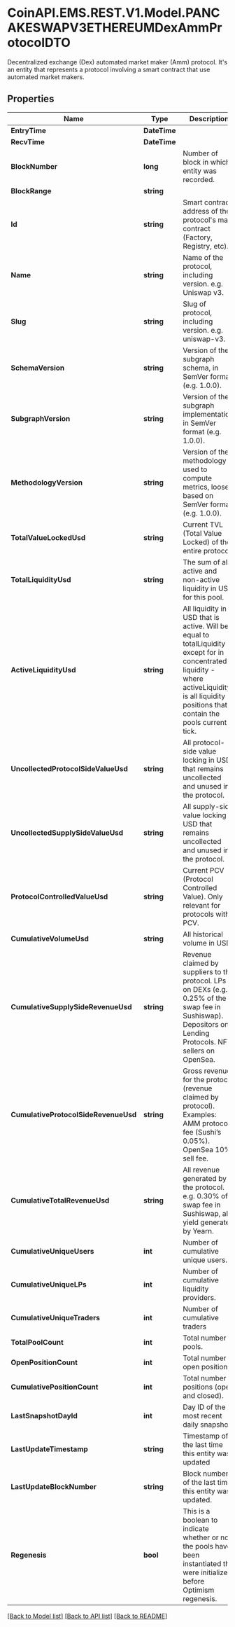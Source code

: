# CoinAPI.EMS.REST.V1.Model.PANCAKESWAPV3ETHEREUMDexAmmProtocolDTO
 Decentralized exchange (Dex) automated market maker (Amm) protocol. It's an entity that represents a protocol involving a smart contract that use automated market makers.

## Properties

Name | Type | Description | Notes
------------ | ------------- | ------------- | -------------
**EntryTime** | **DateTime** |  | [optional] 
**RecvTime** | **DateTime** |  | [optional] 
**BlockNumber** | **long** | Number of block in which entity was recorded. | [optional] 
**BlockRange** | **string** |  | [optional] 
**Id** | **string** | Smart contract address of the protocol&#39;s main contract (Factory, Registry, etc). | [optional] 
**Name** | **string** | Name of the protocol, including version. e.g. Uniswap v3. | [optional] 
**Slug** | **string** | Slug of protocol, including version. e.g. uniswap-v3. | [optional] 
**SchemaVersion** | **string** | Version of the subgraph schema, in SemVer format (e.g. 1.0.0). | [optional] 
**SubgraphVersion** | **string** | Version of the subgraph implementation, in SemVer format (e.g. 1.0.0). | [optional] 
**MethodologyVersion** | **string** | Version of the methodology used to compute metrics, loosely based on SemVer format (e.g. 1.0.0). | [optional] 
**TotalValueLockedUsd** | **string** | Current TVL (Total Value Locked) of the entire protocol. | [optional] 
**TotalLiquidityUsd** | **string** | The sum of all active and non-active liquidity in USD for this pool. | [optional] 
**ActiveLiquidityUsd** | **string** | All liquidity in USD that is active. Will be equal to totalLiquidity except for in concentrated liquidity - where activeLiquidity is all liquidity positions that contain the pools current tick. | [optional] 
**UncollectedProtocolSideValueUsd** | **string** | All protocol-side value locking in USD that remains uncollected and unused in the protocol. | [optional] 
**UncollectedSupplySideValueUsd** | **string** | All supply-side value locking in USD that remains uncollected and unused in the protocol. | [optional] 
**ProtocolControlledValueUsd** | **string** | Current PCV (Protocol Controlled Value). Only relevant for protocols with PCV. | [optional] 
**CumulativeVolumeUsd** | **string** | All historical volume in USD. | [optional] 
**CumulativeSupplySideRevenueUsd** | **string** | Revenue claimed by suppliers to the protocol. LPs on DEXs (e.g. 0.25% of the swap fee in Sushiswap). Depositors on Lending Protocols. NFT sellers on OpenSea. | [optional] 
**CumulativeProtocolSideRevenueUsd** | **string** | Gross revenue for the protocol (revenue claimed by protocol). Examples: AMM protocol fee (Sushi’s 0.05%). OpenSea 10% sell fee. | [optional] 
**CumulativeTotalRevenueUsd** | **string** | All revenue generated by the protocol. e.g. 0.30% of swap fee in Sushiswap, all yield generated by Yearn. | [optional] 
**CumulativeUniqueUsers** | **int** | Number of cumulative unique users. | [optional] 
**CumulativeUniqueLPs** | **int** | Number of cumulative liquidity providers. | [optional] 
**CumulativeUniqueTraders** | **int** | Number of cumulative traders | [optional] 
**TotalPoolCount** | **int** | Total number of pools. | [optional] 
**OpenPositionCount** | **int** | Total number of open positions. | [optional] 
**CumulativePositionCount** | **int** | Total number of positions (open and closed). | [optional] 
**LastSnapshotDayId** | **int** | Day ID of the most recent daily snapshot. | [optional] 
**LastUpdateTimestamp** | **string** | Timestamp of the last time this entity was updated | [optional] 
**LastUpdateBlockNumber** | **string** | Block number of the last time this entity was updated. | [optional] 
**Regenesis** | **bool** | This is a boolean to indicate whether or not the pools have been instantiated the were initialized before Optimism regenesis. | [optional] 

[[Back to Model list]](../README.md#documentation-for-models) [[Back to API list]](../README.md#documentation-for-api-endpoints) [[Back to README]](../README.md)

